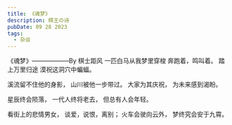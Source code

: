 ```yaml
---
title: 《魂梦》
description: 棋王の诗
pubDate: 09 28 2023
tags:
  - 杂谈
---
```




《魂梦》——————By 棋士距风
一匹白马从我梦里穿梭
奔跑着，鸣叫着。
踏上万里归途
漠祝这洞穴中蝙蝠。

溪流留不住他的身影，
山川被他一步带过。
大家为其庆祝，
为未来感到渴盼。

星辰终会陨落，
一代人终将老去，
但总有人会年轻。

看街上的悲情男女，
谈爱，说恨，离别；
火车会驶向云外，
梦终究会安于九霄。









